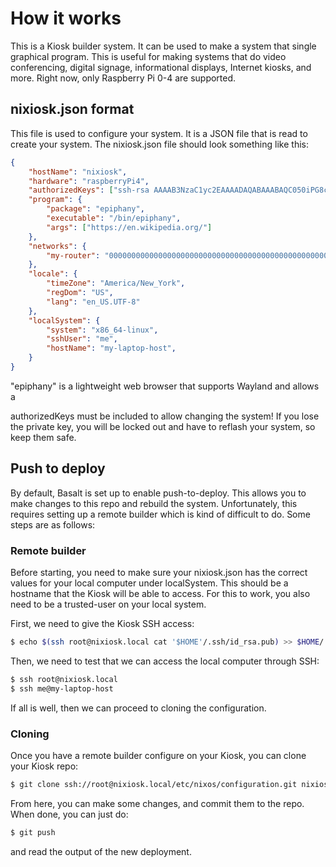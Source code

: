 # How it works #

This is a Kiosk builder system. It can be used to make a system that
single graphical program. This is useful for making systems that do
video conferencing, digital signage, informational displays, Internet
kiosks, and more. Right now, only Raspberry Pi 0-4 are supported.

## nixiosk.json format ##

This file is used to configure your system. It is a JSON file that is
read to create your system. The nixiosk.json file should look
something like this:

``` json
{
    "hostName": "nixiosk",
    "hardware": "raspberryPi4",
    "authorizedKeys": ["ssh-rsa AAAAB3NzaC1yc2EAAAADAQABAAABAQC050iPG8ckY/dj2O3ol20G2lTdr7ERFz4LD3R4yqoT5W0THjNFdCqavvduCIAtF1Xx/OmTISblnGKf10rYLNzDdyMMFy7tUSiC7/T37EW0s+EFGhS9yOcjCVvHYwgnGZCF4ec33toE8Htq2UKBVgtE0PMwPAyCGYhFxFLYN8J8/xnMNGqNE6iTGbK5qb4yg3rwyrKMXLNGVNsPVcMfdyk3xqUilDp4U7HHQpqX0wKrUvrBZ87LnO9z3X/QIRVQhS5GqnIjRYe4L9yxZtTjW5HdwIq1jcvZc/1Uu7bkMh3gkCwbrpmudSGpdUlyEreaHOJf3XH4psr6IMGVJvxnGiV9 mbauer@dellbook"],
    "program": {
        "package": "epiphany",
        "executable": "/bin/epiphany",
        "args": ["https://en.wikipedia.org/"]
    },
    "networks": {
        "my-router": "0000000000000000000000000000000000000000000000000000000000000000",
    },
    "locale": {
        "timeZone": "America/New_York",
        "regDom": "US",
        "lang": "en_US.UTF-8"
    },
    "localSystem": {
        "system": "x86_64-linux",
        "sshUser": "me",
        "hostName": "my-laptop-host",
    }
}
```

"epiphany" is a lightweight web browser that supports Wayland and
allows a 

authorizedKeys must be included to allow changing the system! If you
lose the private key, you will be locked out and have to reflash your
system, so keep them safe.

## Push to deploy ##

By default, Basalt is set up to enable push-to-deploy. This allows you
to make changes to this repo and rebuild the system. Unfortunately,
this requires setting up a remote builder which is kind of difficult
to do. Some steps are as follows:

### Remote builder ###

Before starting, you need to make sure your nixiosk.json has the
correct values for your local computer under localSystem. This should
be a hostname that the Kiosk will be able to access. For this to work,
you also need to be a trusted-user on your local system.

First, we need to give the Kiosk SSH access:

``` sh
$ echo $(ssh root@nixiosk.local cat '$HOME'/.ssh/id_rsa.pub) >> $HOME/.ssh/authorized_keys
```

Then, we need to test that we can access the local computer through
SSH:

``` sh
$ ssh root@nixiosk.local
$ ssh me@my-laptop-host
```

If all is well, then we can proceed to cloning the configuration.

### Cloning ###

Once you have a remote builder configure on your Kiosk, you can clone
your Kiosk repo:

``` sh
$ git clone ssh://root@nixiosk.local/etc/nixos/configuration.git nixiosk-configuration
```

From here, you can make some changes, and commit them to the repo.
When done, you can just do:

``` sh
$ git push
```

and read the output of the new deployment.
